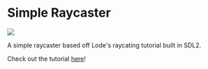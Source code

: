 # Simple Raycaster

![](https://raw.githubusercontent.com/atacoi/Simple-Raycaster/main/walk.gif)

A simple raycaster based off Lode's raycating tutorial built in SDL2.
</hr>
Check out the tutorial <a href="https://lodev.org/cgtutor/raycasting.html">here</a>!
